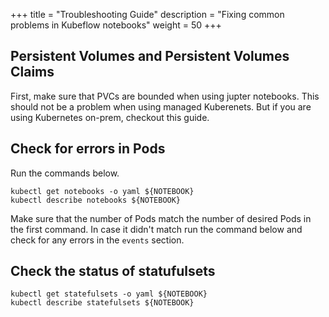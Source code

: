 +++
title = "Troubleshooting Guide"
description = "Fixing common problems in Kubeflow notebooks"
weight = 50
+++

## Persistent Volumes and Persistent Volumes Claims

First, make sure that PVCs are bounded when using jupter notebooks. This should
not be a problem when using managed Kuberenets. But if you are using Kubernetes
on-prem, checkout this guide.

## Check for errors in Pods


Run the commands below.

```
kubectl get notebooks -o yaml ${NOTEBOOK}
kubectl describe notebooks ${NOTEBOOK}
```

Make sure that the number of Pods match the number of desired Pods in the first 
command. In case it didn't match run the command below and check for any errors
in the `events` section.


## Check the status of statufulsets

```
kubectl get statefulsets -o yaml ${NOTEBOOK}
kubectl describe statefulsets ${NOTEBOOK}
```


